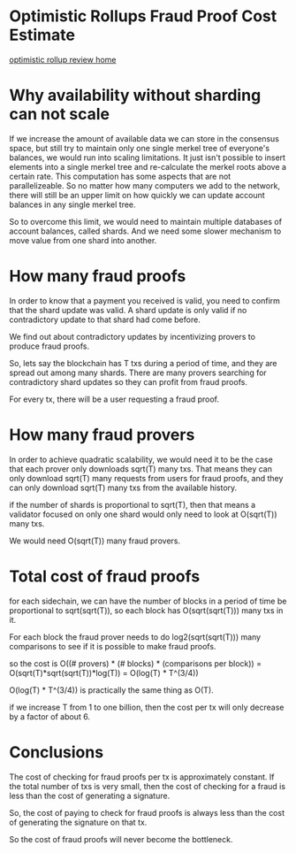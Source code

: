 Optimistic Rollups Fraud Proof Cost Estimate
===========

[optimistic rollup review home](optimistic_rollups.md)



Why availability without sharding can not scale
===========

If we increase the amount of available data we can store in the consensus space, but still try to maintain only one single merkel tree of everyone's balances, we would run into scaling limitations.
It just isn't possible to insert elements into a single merkel tree and re-calculate the merkel roots above a certain rate. This computation has some aspects that are not parallelizeable.
So no matter how many computers we add to the network, there will still be an upper limit on how quickly we can update account balances in any single merkel tree.

So to overcome this limit, we would need to maintain multiple databases of account balances, called shards. And we need some slower mechanism to move value from one shard into another.

How many fraud proofs
==========

In order to know that a payment you received is valid, you need to confirm that the shard update was valid.
A shard update is only valid if no contradictory update to that shard had come before.

We find out about contradictory updates by incentivizing provers to produce fraud proofs.

So, lets say the blockchain has T txs during a period of time, and they are spread out among many shards.
There are many provers searching for contradictory shard updates so they can profit from fraud proofs.

For every tx, there will be a user requesting a fraud proof.

How many fraud provers
==========

In order to achieve quadratic scalability, we would need it to be the case that each prover only downloads sqrt(T) many txs.
That means they can only download sqrt(T) many requests from users for fraud proofs, and they can only download sqrt(T) many txs from the available history.

if the number of shards is proportional to sqrt(T), then that means a validator focused on only one shard would only need to look at O(sqrt(T)) many txs.

We would need O(sqrt(T)) many fraud provers.

Total cost of fraud proofs
===========

for each sidechain, we can have the number of blocks in a period of time be proportional to sqrt(sqrt(T)), so each block has O(sqrt(sqrt(T))) many txs in it.

For each block the fraud prover needs to do log2(sqrt(sqrt(T))) many comparisons to see if it is possible to make fraud proofs.

so the cost is O((# provers) * (# blocks) * (comparisons per block)) = O(sqrt(T)*sqrt(sqrt(T))*log(T)) = O(log(T) * T^(3/4))

O(log(T) * T^(3/4)) is practically the same thing as O(T).

if we increase T from 1 to one billion, then the cost per tx will only decrease by a factor of about 6.


Conclusions
==========

The cost of checking for fraud proofs per tx is approximately constant.
If the total number of txs is very small, then the cost of checking for a fraud is less than the cost of generating a signature.

So, the cost of paying to check for fraud proofs is always less than the cost of generating the signature on that tx.

So the cost of fraud proofs will never become the bottleneck.

